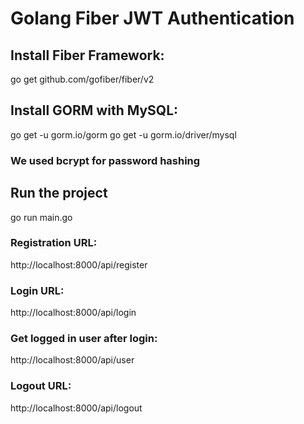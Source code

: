 # Golang Fiber JWT Authentication

## Install Fiber Framework: 
go get github.com/gofiber/fiber/v2   

## Install GORM with MySQL: 
go get -u gorm.io/gorm 
go get -u gorm.io/driver/mysql  

### We used bcrypt for password hashing  

## Run the project 
go run main.go  

### Registration URL: 
http://localhost:8000/api/register  

### Login URL: 
http://localhost:8000/api/login  

### Get logged in user after login:
http://localhost:8000/api/user 

### Logout URL:
http://localhost:8000/api/logout



